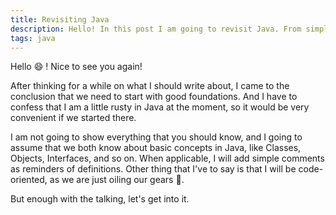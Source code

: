 ```yaml
---
title: Revisiting Java
description: Hello! In this post I am going to revisit Java. From simple to more advanced concepts
tags: java
---
```


Hello :smile: ! Nice to see you again!

After thinking for a while on what I should write about, I came to 
the conclusion that we need to start with good foundations. And I have to 
confess that I am a little rusty in Java at the moment, so it would be very
convenient if we started there.

I am not going to show everything that you should know, and I going to assume
that we both know about basic concepts in Java, like Classes, Objects, Interfaces, 
and so on. When applicable, I will add simple comments as reminders of definitions.
Other thing that I've to say is that I will be code-oriented, as we are just 
oiling our gears :car:.

But enough with the talking, let's get into it.

